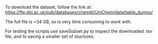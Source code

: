 To download the dataset, follow the link at:
https://ftp.ebi.ac.uk/pub/databases/chembl/UniChem/data/table_dumps/

The full file is ~34 GB, so is very time consuming to work with. 

For testing the scripts use saveSubset.py to inspect the downloaded .tsv file, and to saving a smaller set of stuctures.
